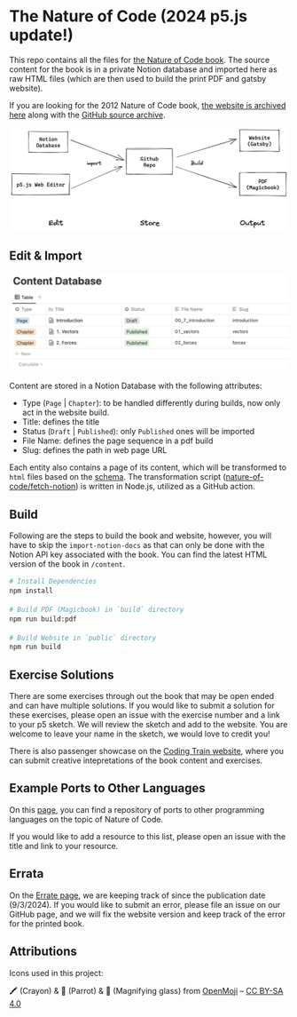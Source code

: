 # The Nature of Code (2024 p5.js update!)

This repo contains all the files for [the Nature of Code book](https://natureofcode.com/). The source content for the book is in a private Notion database and imported here as raw HTML files (which are then used to build the print PDF and gatsby website).

If you are looking for the 2012 Nature of Code book, [the website is archived here](https://noc-processing-archive.netlify.app/) along with the [GitHub source archive](https://github.com/nature-of-code/Nature-of-Code-Website-Archive).

![Data flow chart showing three parts: edit, store, and output.](docs/images/data-flow.png)

## Edit & Import

![Notion Database Screenshot](docs/images/notion-database.png)

Content are stored in a Notion Database with the following attributes:

- Type (`Page` | `Chapter`): to be handled differently during builds, now only act in the website build.
- Title: defines the title
- Status (`Draft` | `Published`): only `Published` ones will be imported
- File Name: defines the page sequence in a pdf build
- Slug: defines the path in web page URL

Each entity also contains a page of its content, which will be transformed to `html` files based on the [schema](docs/import-schemes.md). The transformation script ([nature-of-code/fetch-notion](https://github.com/nature-of-code/fetch-notion)) is written in Node.js, utilized as a GitHub action.

## Build

Following are the steps to build the book and website, however, you will have to skip the `import-notion-docs` as that can only be done with the Notion API key associated with the book. You can find the latest HTML version of the book in `/content`.

```bash
# Install Dependencies
npm install

# Build PDF (Magicbook) in `build` directory
npm run build:pdf

# Build Website in `public` directory
npm run build
```

## Exercise Solutions

There are some exercises through out the book that may be open ended and can have multiple solutions. If you would like to submit a solution for these exercises, please open an issue with the exercise number and a link to your p5 sketch. We will review the sketch and add to the website. You are welcome to leave your name in the sketch, we would love to credit you!

There is also passenger showcase on the [Coding Train website](https://thecodingtrain.com/tracks/the-nature-of-code-2), where you can submit creative intepretations of the book content and exercises.

## Example Ports to Other Languages

On this [page](https://github.com/nature-of-code/noc-examples-processing?tab=readme-ov-file#ports-to-other-languages), you can find a repository of ports to other programming languages on the topic of Nature of Code.

If you would like to add a resource to this list, please open an issue with the title and link to your resource.

## Errata

On the [Errate page](https://github.com/nature-of-code/noc-book-2/blob/main/errata.md), we are keeping track of since the publication date (9/3/2024). If you would like to submit an error, please file an issue on our GitHub page, and we will fix the website version and keep track of the error for the printed book.

## Attributions

Icons used in this project:

🖍️ (Crayon) & 🦜 (Parrot) & 🔎 (Magnifying glass) from [OpenMoji](https://openmoji.org/) – [CC BY-SA 4.0](https://creativecommons.org/licenses/by-sa/4.0/#)
